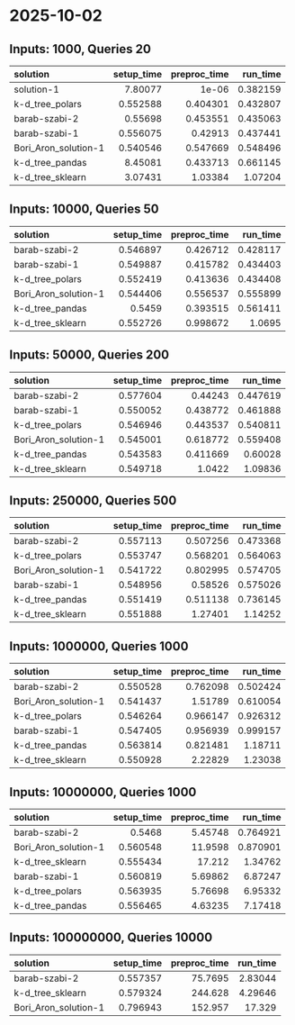 # 2025-10-02

## Inputs: 1000, Queries 20

| solution             |   setup_time |   preproc_time |   run_time |
|:---------------------|-------------:|---------------:|-----------:|
| solution-1           |     7.80077  |       1e-06    |   0.382159 |
| k-d_tree_polars      |     0.552588 |       0.404301 |   0.432807 |
| barab-szabi-2        |     0.55698  |       0.453551 |   0.435063 |
| barab-szabi-1        |     0.556075 |       0.42913  |   0.437441 |
| Bori_Aron_solution-1 |     0.540546 |       0.547669 |   0.548496 |
| k-d_tree_pandas      |     8.45081  |       0.433713 |   0.661145 |
| k-d_tree_sklearn     |     3.07431  |       1.03384  |   1.07204  |

## Inputs: 10000, Queries 50

| solution             |   setup_time |   preproc_time |   run_time |
|:---------------------|-------------:|---------------:|-----------:|
| barab-szabi-2        |     0.546897 |       0.426712 |   0.428117 |
| barab-szabi-1        |     0.549887 |       0.415782 |   0.434403 |
| k-d_tree_polars      |     0.552419 |       0.413636 |   0.434408 |
| Bori_Aron_solution-1 |     0.544406 |       0.556537 |   0.555899 |
| k-d_tree_pandas      |     0.5459   |       0.393515 |   0.561411 |
| k-d_tree_sklearn     |     0.552726 |       0.998672 |   1.0695   |

## Inputs: 50000, Queries 200

| solution             |   setup_time |   preproc_time |   run_time |
|:---------------------|-------------:|---------------:|-----------:|
| barab-szabi-2        |     0.577604 |       0.44243  |   0.447619 |
| barab-szabi-1        |     0.550052 |       0.438772 |   0.461888 |
| k-d_tree_polars      |     0.546946 |       0.443537 |   0.540811 |
| Bori_Aron_solution-1 |     0.545001 |       0.618772 |   0.559408 |
| k-d_tree_pandas      |     0.543583 |       0.411669 |   0.60028  |
| k-d_tree_sklearn     |     0.549718 |       1.0422   |   1.09836  |

## Inputs: 250000, Queries 500

| solution             |   setup_time |   preproc_time |   run_time |
|:---------------------|-------------:|---------------:|-----------:|
| barab-szabi-2        |     0.557113 |       0.507256 |   0.473368 |
| k-d_tree_polars      |     0.553747 |       0.568201 |   0.564063 |
| Bori_Aron_solution-1 |     0.541722 |       0.802995 |   0.574705 |
| barab-szabi-1        |     0.548956 |       0.58526  |   0.575026 |
| k-d_tree_pandas      |     0.551419 |       0.511138 |   0.736145 |
| k-d_tree_sklearn     |     0.551888 |       1.27401  |   1.14252  |

## Inputs: 1000000, Queries 1000

| solution             |   setup_time |   preproc_time |   run_time |
|:---------------------|-------------:|---------------:|-----------:|
| barab-szabi-2        |     0.550528 |       0.762098 |   0.502424 |
| Bori_Aron_solution-1 |     0.541437 |       1.51789  |   0.610054 |
| k-d_tree_polars      |     0.546264 |       0.966147 |   0.926312 |
| barab-szabi-1        |     0.547405 |       0.956939 |   0.999157 |
| k-d_tree_pandas      |     0.563814 |       0.821481 |   1.18711  |
| k-d_tree_sklearn     |     0.550928 |       2.22829  |   1.23038  |

## Inputs: 10000000, Queries 1000

| solution             |   setup_time |   preproc_time |   run_time |
|:---------------------|-------------:|---------------:|-----------:|
| barab-szabi-2        |     0.5468   |        5.45748 |   0.764921 |
| Bori_Aron_solution-1 |     0.560548 |       11.9598  |   0.870901 |
| k-d_tree_sklearn     |     0.555434 |       17.212   |   1.34762  |
| barab-szabi-1        |     0.560819 |        5.69862 |   6.87247  |
| k-d_tree_polars      |     0.563935 |        5.76698 |   6.95332  |
| k-d_tree_pandas      |     0.556465 |        4.63235 |   7.17418  |

## Inputs: 100000000, Queries 10000

| solution             |   setup_time |   preproc_time |   run_time |
|:---------------------|-------------:|---------------:|-----------:|
| barab-szabi-2        |     0.557357 |        75.7695 |    2.83044 |
| k-d_tree_sklearn     |     0.579324 |       244.628  |    4.29646 |
| Bori_Aron_solution-1 |     0.796943 |       152.957  |   17.329   |